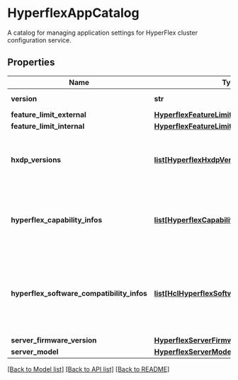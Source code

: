 # HyperflexAppCatalog

A catalog for managing application settings for HyperFlex cluster configuration service. 
## Properties
Name | Type | Description | Notes
------------ | ------------- | ------------- | -------------
**version** | **str** | The catalog version used in HyperFlex cluster configuration service.    | [optional] 
**feature_limit_external** | [**HyperflexFeatureLimitExternal**](.md) |  | [optional] 
**feature_limit_internal** | [**HyperflexFeatureLimitInternal**](.md) |  | [optional] 
**hxdp_versions** | [**list[HyperflexHxdpVersion]**](HyperflexHxdpVersion.md) | A reference to a hyperflexHxdpVersion resource. When the $expand query parameter is specified, the referenced resource is returned inline. The list of supported HyperFlex Data Platform versions.  | [optional] 
**hyperflex_capability_infos** | [**list[HyperflexCapabilityInfo]**](HyperflexCapabilityInfo.md) | A reference to a hyperflexCapabilityInfo resource. When the $expand query parameter is specified, the referenced resource is returned inline. Lists all supported HyperFlex feature capabilities and limitations.  | [optional] 
**hyperflex_software_compatibility_infos** | [**list[HclHyperflexSoftwareCompatibilityInfo]**](HclHyperflexSoftwareCompatibilityInfo.md) | A reference to a hclHyperflexSoftwareCompatibilityInfo resource. When the $expand query parameter is specified, the referenced resource is returned inline. Lists software compatibility information between different HyperFlex component versions like HXDP, Hypervisor, Drive Firmware, etc.  | [optional] 
**server_firmware_version** | [**HyperflexServerFirmwareVersion**](.md) |  | [optional] 
**server_model** | [**HyperflexServerModel**](.md) |  | [optional] 

[[Back to Model list]](../README.md#documentation-for-models) [[Back to API list]](../README.md#documentation-for-api-endpoints) [[Back to README]](../README.md)


